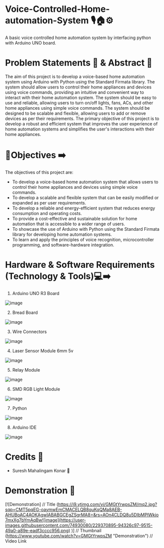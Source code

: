 # Voice-Controlled-Home-automation-System 🎙️🏠⚙️

A basic voice controlled home automation system by interfacing python with Arduino UNO board.

# Problem Statements 📌 & Abstract 📝

  The aim of this project is to develop a voice-based home automation system using Arduino with Python using the Standard Firmata 
library. The system should allow users to control their home appliances and devices using voice commands, providing an intuitive and convenient way to interact with their home automation system. The system should be easy to use and reliable, allowing users to turn 
on/off lights, fans, ACs, and other home appliances using simple voice commands. The system should be designed to be scalable and 
flexible, allowing users to add or remove devices as per their requirements. The primary objective of this project is to develop a 
robust and efficient system that improves the user experience of home automation systems and simplifies the user's interactions with 
their home appliances.
     
# 🎯Objectives ➡️ 

The objectives of this project are:

* To develop a voice-based home automation system that allows users to control their home appliances and devices using simple voice commands.
* To develop a scalable and flexible system that can be easily modified or expanded as per user requirements.
* To develop a reliable and energy-efficient system that reduces energy consumption and operating costs.
* To provide a cost-effective and sustainable solution for home automation that is accessible to a wider range of users.
* To showcase the use of Arduino with Python using the Standard Firmata library for developing home automation systems.
* To learn and apply the principles of voice recognition, microcontroller programming, and software-hardware integration.

# Hardware & Software Requirements (Technology & Tools)💻➡️

1) Arduino UNO R3 Board 

![image](https://user-images.githubusercontent.com/74930080/229367221-f67ae2d4-c2f4-4892-abfb-b3e0fef2a9df.png)


2) Bread Board 

![image](https://user-images.githubusercontent.com/74930080/216291651-3f6696ae-bd8e-4c6b-9906-5e39942da3ca.png)


3) Wire Connectors 

![image](https://user-images.githubusercontent.com/74930080/216294109-0c46c36c-a79e-4672-b04a-3d0cfe3b1ba2.png)


4) Laser Sensor Module 6mm 5v 

![image](https://user-images.githubusercontent.com/74930080/229367189-11649d84-4053-453c-91df-89994afd0622.png)


5) Relay Module

![image](https://user-images.githubusercontent.com/74930080/229367249-4b40eddf-8f35-4acb-9ba6-7e837173da52.png)


6) SMD RGB Light Module

![image](https://user-images.githubusercontent.com/74930080/229367311-2f645f58-f6ae-49f1-9bfa-7c49a92155c3.png)


7) Python

![image](https://user-images.githubusercontent.com/74930080/229357687-6bfaf145-3c96-4c1c-9802-9a960db78358.png)


8) Arduino IDE

![image](https://user-images.githubusercontent.com/74930080/229357903-790cb08e-3758-4321-84b9-70426241468f.png)


# Credits 🏅

* Suresh Mahalingam Konar 🧠

# Demonstration 🎥

[![Demonstration]          // Title
(https://i9.ytimg.com/vi/GMGtYrwpsZM/mq2.jpg?sqp=CMT5pqEG-oaymwEmCMACELQB8quKqQMa8AEB-AHUBoAC4AOKAgwIABABGCEgZSgrMA8=&rs=AOn4CLDQ8u5DIbMPlWkjo7mxXg7bYmAqBw![image](https://user-images.githubusercontent.com/74930080/229370895-94326c97-9515-49a0-a89e-eadf3cccc956.png)
)] // Thumbnail
(https://www.youtube.com/watch?v=GMGtYrwpsZM "Demonstration")   // Video Link







